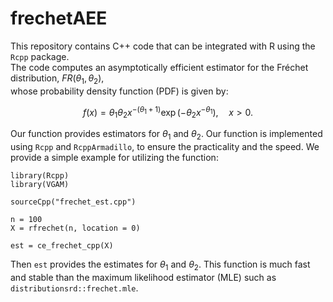 # frechetAEE

This repository contains C++ code that can be integrated with R using the `Rcpp` package.  
The code computes an asymptotically efficient estimator for the Fréchet distribution, $FR(\theta_1, \theta_2)$,  
whose probability density function (PDF) is given by:


$$
f(x) = \theta_1 \theta_2 x^{-(\theta_1 + 1)} \exp(-\theta_2 x^{-\theta_1}), \quad x > 0.
$$

Our function provides estimators for $\theta_1$ and $\theta_2$. Our function is implemented using `Rcpp` and `RcppArmadillo`, to ensure the practicality and the speed. 
We provide a simple example for utilizing the function:
```
library(Rcpp)
library(VGAM)

sourceCpp("frechet_est.cpp")

n = 100
X = rfrechet(n, location = 0)

est = ce_frechet_cpp(X)
```
Then `est` provides the estimates for $\theta_1$ and $\theta_2$. This function is much fast and stable than the maximum likelihood estimator (MLE) such as `distributionsrd::frechet.mle`.
